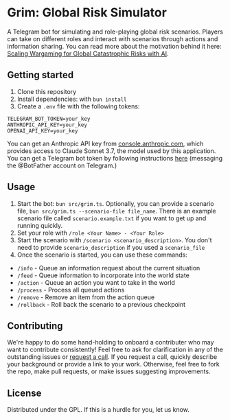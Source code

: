 # Grim: Global Risk Simulator

A Telegram bot for simulating and role-playing global risk scenarios. Players can take on different roles and interact with scenarios through actions and information sharing. You can read more about the motivation behind it here: [Scaling Wargaming for Global Catastrophic Risks with AI](https://blog.sentinel-team.org/p/scaling-wargaming-for-global-catastrophic-risks).

## Getting started

1. Clone this repository
2. Install dependencies: with `bun install`
3. Create a `.env` file with the following tokens:

```
TELEGRAM_BOT_TOKEN=your_key
ANTHROPIC_API_KEY=your_key
OPENAI_API_KEY=your_key
```

You can get an Anthropic API key from [console.anthropic.com](https://console.anthropic.com/), which provides access to Claude Sonnet 3.7, the model used by this application. You can get a Telegram bot token by following instructions [here](https://core.telegram.org/bots#how-do-i-create-a-bot) (messaging the @BotFather account on Telegram.)

## Usage

1. Start the bot: `bun src/grim.ts`. Optionally, you can provide a scenario file, `bun src/grim.ts --scenario-file file_name`. There is an example scenario file called `scenario.example.txt` if you want to get up and running quickly.
1. Set your role with `/role <Your Name> - <Your Role>`
1. Start the scenario with `/scenario <scenario_description>`. You don't need to provide `scenario_description` if you used a `scenario_file`
1. Once the scenario is started, you can use these commands:
- `/info` - Queue an information request about the current situation
- `/feed` - Queue information to incorporate into the world state
- `/action` - Queue an action you want to take in the world
- `/process` - Process all queued actions
- `/remove` - Remove an item from the action queue
- `/rollback` - Roll back the scenario to a previous checkpoint

## Contributing

We're happy to do some hand-holding to onboard a contributer who may want to contribute consistently! Feel free to ask for clarification in any of the outstanding issues or [request a call](mailto:hello@sentinel-team.org). If you request a call, quickly describe your background or provide a link to your work. Otherwise, feel free to fork the repo, make pull requests, or make issues suggesting improvements. 

## License

Distributed under the GPL. If this is a hurdle for you, let us know.
